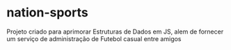 # nation-sports
Projeto criado para aprimorar Estruturas de Dados em JS, alem de fornecer um serviço de administração de Futebol casual entre amigos
